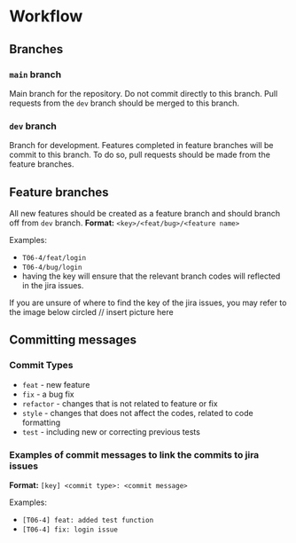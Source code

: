 # Workflow

## Branches
### `main` branch
Main branch for the repository. Do not commit directly to this branch. Pull requests from the `dev` branch should be merged to this branch.

### `dev` branch
Branch for development. Features completed in feature branches will be commit to this branch. To do so, pull requests should be made from the feature branches.

## Feature branches
All new features should be created as a feature branch and should branch off from `dev` branch. 
**Format:** `<key>/<feat/bug>/<feature name>`

Examples:
- `T06-4/feat/login` 
- `T06-4/bug/login`
- having the key will ensure that the relevant branch codes will reflected in the jira issues.

If you are unsure of where to find the key of the jira issues, you may refer to the image below circled
// insert picture here

## Committing messages
### Commit Types
- `feat` - new feature
- `fix` - a bug fix
- `refactor` - changes that is not related to feature or fix
- `style` - changes that does not affect the codes, related to code formatting
- `test` - including new or correcting previous tests

### Examples of commit messages to link the commits to jira issues
**Format:** `[key] <commit type>: <commit message>`

Examples: 
- `[T06-4] feat: added test function`
- `[T06-4] fix: login issue`